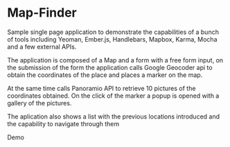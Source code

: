 Map-Finder
==========

Sample single page application to demonstrate the capabilities of a bunch of tools
including Yeoman, Ember.js, Handlebars, Mapbox, Karma, Mocha and a few external APIs.

The application is composed of a Map and a form with a free form input, on the submission of 
the form the application calls Google Geocoder api to obtain the coordinates of the place and
places a marker on the map.

At the same time calls Panoramio API to retrieve 10 pictures of the coordinates obtained. On the click
of the marker a popup is opened with a gallery of the pictures.

The aplication also shows a list with the previous locations introduced and the capability to navigate through them


Demo
